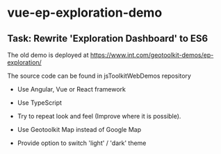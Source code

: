 # vue-ep-exploration-demo

## Task: Rewrite 'Exploration Dashboard' to ES6

The old demo is deployed at https://www.int.com/geotoolkit-demos/ep-exploration/

The source code can be found in jsToolkitWebDemos repository

- Use Angular, Vue or React framework

- Use TypeScript

- Try to repeat look and feel (Improve where it is possible).

- Use Geotoolkit Map instead of Google Map

- Provide option to switch 'light' / 'dark' theme